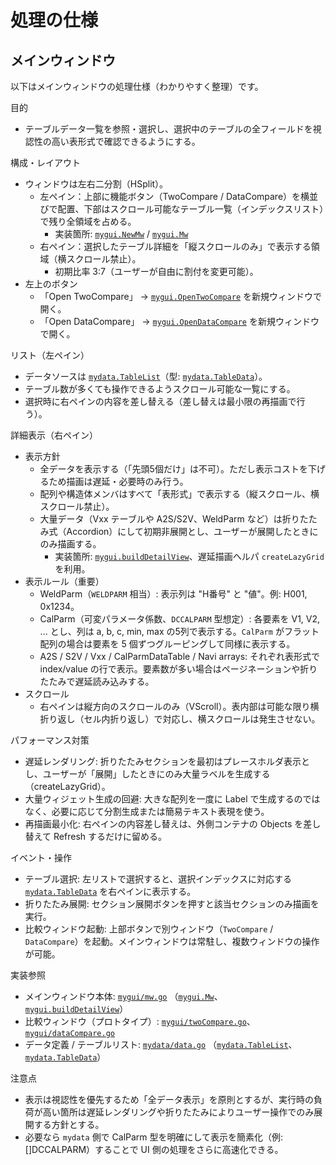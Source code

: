# 処理の仕様

## メインウィンドウ
以下はメインウィンドウの処理仕様（わかりやすく整理）です。

目的
- テーブルデータ一覧を参照・選択し、選択中のテーブルの全フィールドを視認性の高い表形式で確認できるようにする。

構成・レイアウト
- ウィンドウは左右二分割（HSplit）。
  - 左ペイン：上部に機能ボタン（TwoCompare / DataCompare）を横並びで配置、下部はスクロール可能なテーブル一覧（インデックスリスト）で残り全領域を占める。
    - 実装箇所: [`mygui.NewMw`](mygui/mw.go) / [`mygui.Mw`](mygui/mw.go)
  - 右ペイン：選択したテーブル詳細を「縦スクロールのみ」で表示する領域（横スクロール禁止）。
    - 初期比率 3:7（ユーザーが自由に割付を変更可能）。
- 左上のボタン
  - 「Open TwoCompare」 -> [`mygui.OpenTwoCompare`](mygui/twoCompare.go) を新規ウィンドウで開く。
  - 「Open DataCompare」 -> [`mygui.OpenDataCompare`](mygui/dataCompare.go) を新規ウィンドウで開く。

リスト（左ペイン）
- データソースは [`mydata.TableList`](mydata/data.go)（型: [`mydata.TableData`](mydata/data.go)）。
- テーブル数が多くても操作できるようスクロール可能な一覧にする。
- 選択時に右ペインの内容を差し替える（差し替えは最小限の再描画で行う）。

詳細表示（右ペイン）
- 表示方針
  - 全データを表示する（「先頭5個だけ」は不可）。ただし表示コストを下げるため描画は遅延・必要時のみ行う。
  - 配列や構造体メンバはすべて「表形式」で表示する（縦スクロール、横スクロール禁止）。
  - 大量データ（Vxx テーブルや A2S/S2V、WeldParm など）は折りたたみ式（Accordion）にして初期非展開とし、ユーザーが展開したときにのみ描画する。
    - 実装箇所: [`mygui.buildDetailView`](mygui/mw.go)、遅延描画ヘルパ `createLazyGrid` を利用。
- 表示ルール（重要）
  - WeldParm（`WELDPARM` 相当）: 表示列は "H番号" と "値"。例: H001, 0x1234。
  - CalParm（可変パラメータ係数、`DCCALPARM` 型想定）: 各要素を V1, V2, ... とし、列は a, b, c, min, max の5列で表示する。`CalParm` がフラット配列の場合は要素を 5 個ずつグルーピングして同様に表示する。
  - A2S / S2V / Vxx / CalParmDataTable / Navi arrays: それぞれ表形式で index/value の行で表示。要素数が多い場合はページネーションや折りたたみで遅延読み込みする。
- スクロール
  - 右ペインは縦方向のスクロールのみ（VScroll）。表内部は可能な限り横折り返し（セル内折り返し）で対応し、横スクロールは発生させない。

パフォーマンス対策
- 遅延レンダリング: 折りたたみセクションを最初はプレースホルダ表示とし、ユーザーが「展開」したときにのみ大量ラベルを生成する（createLazyGrid）。
- 大量ウィジェット生成の回避: 大きな配列を一度に Label で生成するのではなく、必要に応じて分割生成または簡易テキスト表現を使う。
- 再描画最小化: 右ペインの内容差し替えは、外側コンテナの Objects を差し替えて Refresh するだけに留める。

イベント・操作
- テーブル選択: 左リストで選択すると、選択インデックスに対応する [`mydata.TableData`](mydata/data.go) を右ペインに表示する。
- 折りたたみ展開: セクション展開ボタンを押すと該当セクションのみ描画を実行。
- 比較ウィンドウ起動: 上部ボタンで別ウィンドウ（`TwoCompare` / `DataCompare`）を起動。メインウィンドウは常駐し、複数ウィンドウの操作が可能。

実装参照
- メインウィンドウ本体: [`mygui/mw.go`](mygui/mw.go) （[`mygui.Mw`](mygui/mw.go)、[`mygui.buildDetailView`](mygui/mw.go)）
- 比較ウィンドウ（プロトタイプ）: [`mygui/twoCompare.go`](mygui/twoCompare.go)、[`mygui/dataCompare.go`](mygui/dataCompare.go)
- データ定義 / テーブルリスト: [`mydata/data.go`](mydata/data.go) （[`mydata.TableList`](mydata/data.go)、[`mydata.TableData`](mydata/data.go)）

注意点
- 表示は視認性を優先するため「全データ表示」を原則とするが、実行時の負荷が高い箇所は遅延レンダリングや折りたたみによりユーザー操作でのみ展開する方針とする。
- 必要なら `mydata` 側で CalParm 型を明確にして表示を簡素化（例: []DCCALPARM）することで UI 側の処理をさらに高速化できる。
